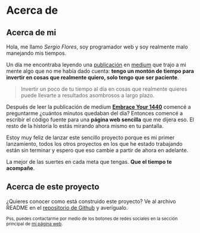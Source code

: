 # Acerca de

## Acerca de mi

Hola, me llamo <i>Sergio Flores</i>, soy programador web y soy realmente malo manejando mis tiempos.

Un día me encontraba leyendo una [publicación][publication] en [medium][medium] que trajo a mi mente algo que no me había dado cuenta: **tengo un montón de tiempo para invertir en cosas que realmente quiero, solo tengo que ser paciente**.

> Invertir un poco de tu tiempo al día en cosas que realmente quieres puede llevarte a resultados asombrosos a largo plazo.

Después de leer la publicación de medium **[Embrace Your 1440][publication]** comencé a preguntarme ¿cuántos minutos quedaban del día? Entonces comencé a escribir el código fuente para una __página web sencilla__ que me dijera eso. El resto de la historia lo estás mirando ahora mismo en tu pantalla.

Estoy muy feliz de lanzar este sencillo proyecto  porque es mi primer lanzamiento, todos los otros proyectos en los que he estado trabajando están sin terminar y espero que eso cambie a partir de ahora en adelante.

La mejor de las suertes en cada meta que tengas. **Que el tiempo te acompañe**.

## Acerca de este proyecto

¿Quieres conocer como está construido este proyecto? Ve al archivo README en el [repositorio de Github][repo] y averígualo.

<small>Pss, puedes contactarme por medio de los botones de redes sociales en la sección principal de  [mi página web][byoigres].</small>

[publication]: https://medium.com/@chris_behnke/embrace-your-1440-e015f721a27a
[medium]: https://medium.com
[byoigres]: https://byoigres.com
[repo]: https://github.com/byoigres/minutes
